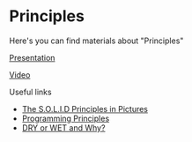 # Principles

Here's you can find materials about "Principles"

[Presentation](https://docs.google.com/presentation/d/1Fs_isJE4zuXj_lg0VheiHQmnYv4tYas6ankbtS1webg/edit?usp=sharing)

[Video](https://drive.google.com/file/d/1gIU93UwygZlT03qjuwEoilw0qlNFKNUF/view?usp=sharing)

Useful links

- [The S.O.L.I.D Principles in Pictures](https://medium.com/backticks-tildes/the-s-o-l-i-d-principles-in-pictures-b34ce2f1e898)
- [Programming Principles](https://github.com/webpro/programming-principles)
- [DRY or WET and Why?](https://medium.com/@nrk25693/dry-or-wet-and-why-867ac3096483)
